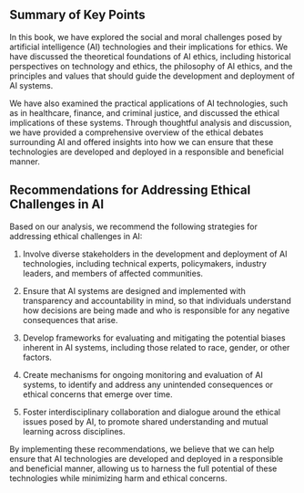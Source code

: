 
Summary of Key Points
---------------------

In this book, we have explored the social and moral challenges posed by artificial intelligence (AI) technologies and their implications for ethics. We have discussed the theoretical foundations of AI ethics, including historical perspectives on technology and ethics, the philosophy of AI ethics, and the principles and values that should guide the development and deployment of AI systems.

We have also examined the practical applications of AI technologies, such as in healthcare, finance, and criminal justice, and discussed the ethical implications of these systems. Through thoughtful analysis and discussion, we have provided a comprehensive overview of the ethical debates surrounding AI and offered insights into how we can ensure that these technologies are developed and deployed in a responsible and beneficial manner.

Recommendations for Addressing Ethical Challenges in AI
-------------------------------------------------------

Based on our analysis, we recommend the following strategies for addressing ethical challenges in AI:

1. Involve diverse stakeholders in the development and deployment of AI technologies, including technical experts, policymakers, industry leaders, and members of affected communities.

2. Ensure that AI systems are designed and implemented with transparency and accountability in mind, so that individuals understand how decisions are being made and who is responsible for any negative consequences that arise.

3. Develop frameworks for evaluating and mitigating the potential biases inherent in AI systems, including those related to race, gender, or other factors.

4. Create mechanisms for ongoing monitoring and evaluation of AI systems, to identify and address any unintended consequences or ethical concerns that emerge over time.

5. Foster interdisciplinary collaboration and dialogue around the ethical issues posed by AI, to promote shared understanding and mutual learning across disciplines.

By implementing these recommendations, we believe that we can help ensure that AI technologies are developed and deployed in a responsible and beneficial manner, allowing us to harness the full potential of these technologies while minimizing harm and ethical concerns.